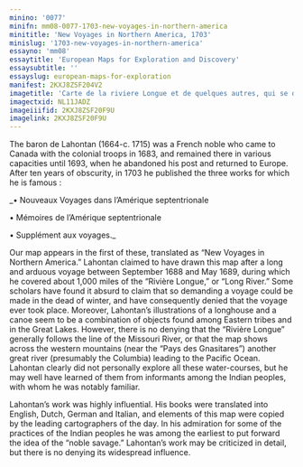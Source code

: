 ```yaml
---
minino: '0077'
minifn: mm08-0077-1703-new-voyages-in-northern-america
minititle: 'New Voyages in Northern America, 1703'
minislug: '1703-new-voyages-in-northern-america'
essayno: 'mm08'
essaytitle: 'European Maps for Exploration and Discovery'
essaysubtitle: ''
essayslug: european-maps-for-exploration
manifest: 2KXJ8ZSF204V2
imagetitle: 'Carte de la riviere Longue et de quelques autres, qui se dechargent dans le grand fleuve de Missisipi ... ; Carte que les Gnacsitares ont dessine...'
imagectxid: NL11JADZ
imageiiifid: 2KXJ8ZSF20F9U
imagelink: 2KXJ8ZSF20F9U
---
```

The baron de Lahontan (1664-c. 1715) was a French noble who came to Canada with the colonial troops in 1683, and remained there in various capacities until 1693, when he abandoned his post and returned to Europe. After ten years of obscurity, in 1703 he published the three works for which he is famous : 



_• Nouveaux Voyages dans l’Amérique septentrionale 

• Mémoires de l’Amérique septentrionale 

• Supplément aux voyages._ 



Our map appears in the first of these, translated as “New Voyages in Northern America.” Lahontan claimed to have drawn this map after a long and arduous voyage between September 1688 and May 1689, during which he covered about 1,000 miles of the “Rivière Longue,” or “Long River.” Some scholars have found it absurd to claim that so demanding a voyage could be made in the dead of winter, and have consequently denied that the voyage ever took place. Moreover, Lahontan’s illustrations of a longhouse and a canoe seem to be a combination of objects found among Eastern tribes and in the Great Lakes. However, there is no denying that the “Rivière Longue” generally follows the line of the Missouri River, or that the map shows across the western mountains (near the “Pays des Gnasitares”) another great river (presumably the Columbia) leading to the Pacific Ocean. Lahontan clearly did not personally explore all these water-courses, but he may well have learned of them from informants among the Indian peoples, with whom he was notably familiar. 

Lahontan’s work was highly influential. His books were translated into English, Dutch, German and Italian, and elements of this map were copied by the leading cartographers of the day. In his admiration for some of the practices of the Indian peoples he was among the earliest to put forward the idea of the “noble savage.” Lahontan’s work may be criticized in detail, but there is no denying its widespread influence. 



